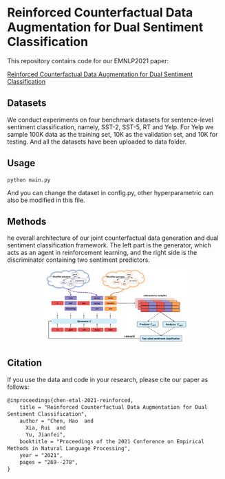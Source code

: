 # Reinforced Counterfactual Data Augmentation for Dual Sentiment Classification

This repository contains code for our EMNLP2021 paper: 

[Reinforced Counterfactual Data Augmentation for Dual Sentiment Classification](https://aclanthology.org/2021.emnlp-main.24.pdf)


## Datasets

We conduct experiments on four benchmark datasets for sentence-level sentiment classification, namely, SST-2, SST-5, RT and Yelp. For Yelp we sample 100K data as
the training set, 10K as the validation set, and 10K for testing. And all the datasets have been uploaded to data folder.

## Usage

```
python main.py
```
And you can change the dataset in config.py, other hyperparametric can also be modified in this file.


## Methods

he overall architecture of our joint counterfactual data generation and dual sentiment classification framework. The left part is the generator, which acts as an agent in reinforcement learning, and the right side is the discriminator containing two sentiment predictors. 

<p align="center">
  <img src="method.png" width="70%"/>
</p>
<!-- ![Alt text:center](img/method.PNG?raw=true "method") -->


## Citation
If you use the data and code in your research, please cite our paper as follows:
```
@inproceedings{chen-etal-2021-reinforced,
    title = "Reinforced Counterfactual Data Augmentation for Dual Sentiment Classification",
    author = "Chen, Hao  and
      Xia, Rui  and
      Yu, Jianfei",
    booktitle = "Proceedings of the 2021 Conference on Empirical Methods in Natural Language Processing",
    year = "2021",
    pages = "269--278",
}
```
